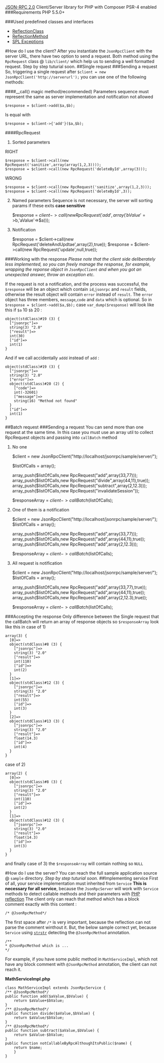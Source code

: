 [JSON-RPC 2.0](http://www.jsonrpc.org/spec.html) Client/Server library for PHP with Composer PSR-4 enabled
###Requirements
PHP 5.5.0+

###Used predefined classes and interfaces
 - [ReflectionClass](http://www.php.net/manual/en/class.reflectionclass.php)
 - [ReflectionMethod](http://www.php.net/manual/en/class.reflectionmethod.php)
 - [SPL Exceptions](http://php.net/manual/en/spl.exceptions.php)

#How do I use the client?
After you instantiate the `JsonRpcClient` with the server URL, there have two option to send a request. Both method using the `RpcRequest` class @ `lib/client/` which help us to sending a well formatted request. Step by step tuturial soon.
##Single request
###Sending a request
So, triggering a single request after `$client = new JsonRpcClient('http://serverurl');` you can use one of the following methods:


####__call() magic method(recommended)
Parameters sequence must represent the same as server implementation and notification not allowed

    $response = $client->add($a,$b);

Is equal with

    $response = $client->{'add'}($a,$b);

####RpcRequest
1) Sorted parameters

RIGHT

    $response = $client->call(new RpcRequest('sanitize',array(array(1,2,3))));
    $response = $client->call(new RpcRequest('deleteById',array(3)));

WRONG

    $response = $client->call(new RpcRequest('sanitize',array(1,2,3)));
    $response = $client->call(new RpcRequest('deleteById',3));

2) Named parameters
Sequence is not necessary, the server will sorting params if these exits **case sensitive**

    $response = $client->call(new RpcRequest('add',array('bValue'=>$b,'aValue'=>$a)));

3) Notification

    $response = $client->call(new RpcRequest('deleteAndUpdtae',array(2),true));
    $response = $client->call(new RpcRequest('update',null,true));


###Working with the response
_Please note that the client side deliberately less implemented, so you can freely manage the response, for example, wrapping the reponse object in `JsonRpcClient` and when you got an unexpected answer, throw an exception etc._

If the request is not a notification, and the process was successful, the `$response` will be an object which contain `id`,`jsonrpc` and `result` fields, otherwise the result object will contain `error` instead of `result`. The `error` object has three members, `message`,`code` and `data` which is optional. So in `$response = $client->add($a,$b);` case `var_dump($response)` will look like this if `$a` 10 `$b` 20 :

    object(stdClass)#19 (3) {
      ["jsonrpc"]=>
      string(3) "2.0"
      ["result"]=>
      int(30)
      ["id"]=>
      int(1)
    }

And if we call accidentally `addd` instead of `add` :

    object(stdClass)#19 (3) {
      ["jsonrpc"]=>
      string(3) "2.0"
      ["error"]=>
      object(stdClass)#20 (2) {
        ["code"]=>
        int(-32601)
        ["message"]=>
        string(16) "Method not found"
      }
      ["id"]=>
      int(1)
    }

##Batch request
###Sending a request
You can send more than one request at the same time. In this case you must use an array util to collect RpcRequest objects and passing into `callBatch` method

1) No one

    $client = new JsonRpcClient("http://localhost/jsonrpc/sample/server/");

    $listOfCalls = array();

    array_push($listOfCalls,new RpcRequest("add",array(33,77)));
    array_push($listOfCalls,new RpcRequest("divide",array(44,11),true));
    array_push($listOfCalls,new RpcRequest("subtract",array(2,12.3)));
    array_push($listOfCalls,new RpcRequest("invalidateSession"));

    $responseArray = $client->callBatch($listOfCalls);

2) One of them is a notification

    $client = new JsonRpcClient("http://localhost/jsonrpc/sample/server/");
    $listOfCalls = array();

    array_push($listOfCalls,new RpcRequest("add",array(33,77)));
    array_push($listOfCalls,new RpcRequest("add",array(44,11),true));
    array_push($listOfCalls,new RpcRequest("add",array(2,12.3)));

    $responseArray = $client->callBatch($listOfCalls);

3) All request is notification

    $client = new JsonRpcClient("http://localhost/jsonrpc/sample/server/");
    $listOfCalls = array();

    array_push($listOfCalls,new RpcRequest("add",array(33,77),true));
    array_push($listOfCalls,new RpcRequest("add",array(44,11),true));
    array_push($listOfCalls,new RpcRequest("add",array(2,12.3),true));

    $responseArray = $client->callBatch($listOfCalls);

###Accepting the response
Only difference between the Single request that the callBatch will return an array of response objects so `$responseArray` look like this in case of 1)

    array(3) {
      [0]=>
      object(stdClass)#8 (3) {
        ["jsonrpc"]=>
        string(3) "2.0"
        ["result"]=>
        int(110)
        ["id"]=>
        int(2)
      }
      [1]=>
      object(stdClass)#12 (3) {
        ["jsonrpc"]=>
        string(3) "2.0"
        ["result"]=>
        int(55)
        ["id"]=>
        int(3)
      }
      [2]=>
      object(stdClass)#13 (3) {
        ["jsonrpc"]=>
        string(3) "2.0"
        ["result"]=>
        float(14.3)
        ["id"]=>
        int(4)
      }
    }

case of 2)

    array(2) {
      [0]=>
      object(stdClass)#8 (3) {
        ["jsonrpc"]=>
        string(3) "2.0"
        ["result"]=>
        int(110)
        ["id"]=>
        int(2)
      }
      [1]=>
      object(stdClass)#12 (3) {
        ["jsonrpc"]=>
        string(3) "2.0"
        ["result"]=>
        float(14.3)
        ["id"]=>
        int(3)
      }
    }

and finally case of 3) the `$responseArray` will contain nothing so `NULL`

#How do I use the server?
You can reach the full sample application source @ `sample` directory. _Step by step tuturial soon._
##Implementing service
First of all, your service implementation must inherited from `Service` **This is necessary for all service**, because the `JsonRpcServer` will work with `Service` methods to detect callable methods and their parameters with [PHP reflection](http://php.net/manual/en/book.reflection.php) 
    The client only can reach that method which has a block comment exactly with this content :

    /* @JsonRpcMethod*/

The first space after `/*` is very important, because the reflection can not parse the comment winthout it. But, the below sample correct yet, because `Service` using [`strstr`](http://jp.php.net/manual/en/function.strstr.php) detecting the `@JsonRpcMethod` annotation.

    /**
    * @JsonRpcMethod which is ...
    */

For example, if you have some public method in `MathServiceImpl`, which not have any block comment with `@JsonRpcMethod` annotation, the client can not reach it.

**MathServiceImpl.php**

    class MathServiceImpl extends JsonRpcService {
	/** @JsonRpcMethod*/
	public function add($aValue,$bValue) {
		return $aValue+$bValue;
	}
	/** @JsonRpcMethod*/
	public function divide($aValue,$bValue) {
		return $aValue/$bValue;
	}
	/** @JsonRpcMethod*/
	public function subtract($aValue,$bValue) {
		return $aValue-$bValue;
	}
	public function notCallableByRpcAlthoughItsPublic($name) {
		return $name;
        }
    }
